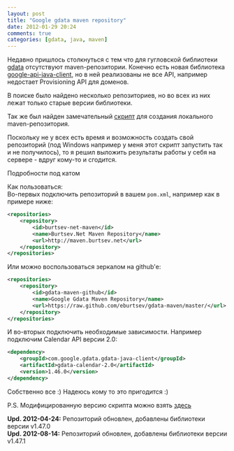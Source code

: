 ```yaml
---
layout: post
title: "Google gdata maven repository"
date: 2012-01-29 20:24
comments: true
categories: [gdata, java, maven]
---
```

Недавно пришлось столкнуться с тем что для гугловской библиотеки [gdata](http://code.google.com/p/gdata-java-client/) отсутствуют maven-репозитории. Конечно есть новая библиотека [google-api-java-client](http://code.google.com/p/google-api-java-client/), но в ней реализованы не все API, например недостает Provisioning API для доменов.

В поиске было найдено несколько репозиториев, но во всех из них лежат только старые версии библиотеки.

Так же был найден замечательный [скрипт](https://github.com/dcarter/Google-Data-APIs-Mavenized/network) для создания локального maven-репозитория.

Поскольку не у всех есть время и возможность создать свой репозиторий (под Windows например у меня этот скрипт запустить так и не получилось), то я решил выложить результаты работы у себя на сервере - вдруг кому-то и сгодится.

Подробности под катом
<!--more-->
Как пользоваться:  
Во-первых подключить репозиторий в вашем ```pom.xml```, например как в примере ниже:
``` xml pom.xml
<repositories>
	<repository>
		<id>burtsev-net-maven</id>
		<name>Burtsev.Net Maven Repository</name>
		<url>http://maven.burtsev.net</url>
	</repository>
</repositories>
```  
Или можно воспользоваться зеркалом на github'e:
``` xml pom.xml
<repositories>
	<repository>
		<id>gdata-maven-github</id>
		<name>Google Gdata Maven Repository</name>
		<url>https://raw.github.com/eburtsev/gdata-maven/master/</url>
	</repository>
</repositories>
```  
И во-вторых подключить необходимые зависимости. Например подключим Calendar API версии 2.0:
``` xml pom.xml
<dependency>
	<groupId>com.google.gdata.gdata-java-client</groupId>
	<artifactId>gdata-calendar-2.0</artifactId>
	<version>1.46.0</version>
</dependency>
```  
Собственно все :) Надеюсь кому то это пригодится :)

P.S. Модифицированную версию скрипта можно взять [здесь](https://github.com/eburtsev/Google-Data-APIs-Mavenized)

**Upd. 2012-04-24:** Репозиторий обновлен, добавлены библиотеки версии v1.47.0  
**Upd. 2012-08-14:** Репозиторий обновлен, добавлены библиотеки версии v1.47.1
